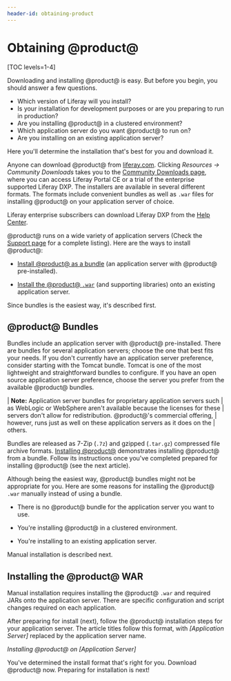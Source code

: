 ```yaml
---
header-id: obtaining-product
---
```


# Obtaining @product@

[TOC levels=1-4]

Downloading and installing @product@ is easy. But before you begin, you should
answer a few questions. 

-   Which version of Liferay will you install?
-   Is your installation for development purposes or are you preparing to run in
    production?
-   Are you installing @product@ in a clustered environment? 
-   Which application server do you want @product@ to run on?
-   Are you installing on an existing application server? 

Here you'll determine the installation that's best for you and download it. 

Anyone can download @product@ from
[liferay.com](https://www.liferay.com).
Clicking *Resources &rarr; Community Downloads* takes you to the
[Community Downloads page](https://www.liferay.com/downloads-community),
where you can access Liferay Portal CE or a trial of the enterprise supported
Liferay DXP. The installers are available in several different formats. The
formats include convenient bundles as well as `.war` files for installing
@product@ on your application server of choice. 

Liferay enterprise subscribers can download Liferay DXP from the
[Help Center](https://help.liferay.com/hc). 

@product@ runs on a wide variety of application servers (Check the
[Support page](https://help.liferay.com/hc/categories/360000894391-Product-Support)
for a complete listing). Here are the ways to install @product@:

-   [Install @product@ as a bundle](#product-bundles)
    (an application server with @product@ pre-installed).

-   [Install the @product@ `.war`](#installing-the-product-war)
    (and supporting libraries) onto an existing application server.

Since bundles is the easiest way, it's described first. 

## @product@ Bundles 

Bundles include an application server with @product@ pre-installed. There are
bundles for several application servers; choose the one that best fits your
needs. If you don't currently have an application server preference, consider
starting with the Tomcat bundle. Tomcat is one of the most lightweight and
straightforward bundles to configure. If you have an open source application
server preference, choose the server you prefer from the available @product@
bundles. 

| **Note:** Application server bundles for proprietary application servers such
| as WebLogic or WebSphere aren't available because the licenses for these
| servers don't allow for redistribution. @product@'s commercial offering,
| however, runs just as well on these application servers as it does on the
| others. 

Bundles are released as 7-Zip (`.7z`) and gzipped (`.tar.gz`) compressed file
archive formats. 
[Installing @product@](/deployment/deployment/-/knowledge_base/7-2/installing-product)
demonstrates installing @product@ from a bundle. Follow its instructions once
you've completed prepared for installing @product@ (see the next article). 

Although being the easiest way, @product@ bundles might not be appropriate for
you. Here are some reasons for installing the @product@ `.war` manually instead
of using a bundle. 

-   There is no @product@ bundle for the application server you want to use. 

-   You're installing @product@ in a clustered environment. 

-   You're installing to an existing application server.

Manual installation is described next. 

## Installing the @product@ WAR

Manual installation requires installing the @product@ `.war` and required JARs
onto the application server. There are specific configuration and script changes
required on each application.

After preparing for install (next), follow the @product@ installation steps for
your application server. The article titles follow this format, with
*\[Application Server\]* replaced by the application server name. 

*Installing @product@ on \[Application Server\]*

You've determined the install format that's right for you. Download @product@
now. Preparing for installation is next!

